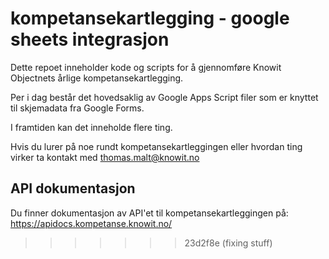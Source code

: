 # kompetansekartlegging - google sheets integrasjon

Dette repoet inneholder kode og scripts for å gjennomføre Knowit Objectnets
årlige kompetansekartlegging.

Per i dag består det hovedsaklig av Google Apps Script filer som er knyttet til
skjemadata fra Google Forms.

I framtiden kan det inneholde flere ting.

Hvis du lurer på noe rundt kompetansekartleggingen eller hvordan ting virker ta
kontakt med thomas.malt@knowit.no

## API dokumentasjon

Du finner dokumentasjon av API'et til kompetansekartleggingen på:
https://apidocs.kompetanse.knowit.no/
>>>>>>> 23d2f8e (fixing stuff)

